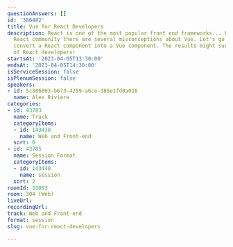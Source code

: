 ```yaml
---
questionAnswers: []
id: '386482'
title: Vue for React Developers
description: React is one of the most popular front end frameworks... but within the
  React community there are several misconceptions about Vue. Let's go through and
  convert a React component into a Vue component. The results might surprise a lot
  of React developers!
startsAt: '2023-04-05T13:30:00'
endsAt: '2023-04-05T14:30:00'
isServiceSession: false
isPlenumSession: false
speakers:
- id: 5c386803-b673-4259-a6ce-d85e1fd0a016
  name: Alex Riviere
categories:
- id: 43783
  name: Track
  categoryItems:
  - id: 143438
    name: Web and Front-end
  sort: 0
- id: 43785
  name: Session Format
  categoryItems:
  - id: 143440
    name: session
  sort: 2
roomId: 33053
room: 304 (Web)
liveUrl: 
recordingUrl: 
track: Web and Front-end
format: session
slug: vue-for-react-developers

---
```

